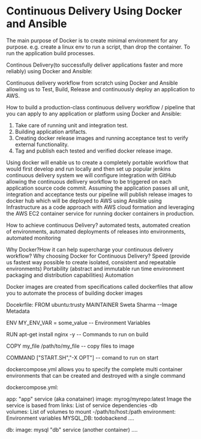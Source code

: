# Continuous Delivery Using Docker and Ansible
The main purpose of Docker is to create minimal environment for any purpose.
e.g. create a linux env to run a script, than drop the container.
To run the application build processes.

Continous Delivery(to successfully deliver applications faster and more reliably) using Docker and Ansible:

Continuous delivery workflow from scratch using Docker and Ansible allowing us to Test, Build, Release and continuously deploy an application to AWS.

How to build a production-class continuous delivery workflow / pipeline that you can apply to any application or platform using Docker and Ansible:
1. Take care of running unit and integration test.
2. Building application artifacts.
3. Creating docker release images and running acceptance test to verify external functionality.
4. Tag and publish each tested and verified docker release image.

Using docker will enable us to create a completely portable workflow that would first develop and run locally and then set up popular jenkins continuous delivery system we will configure integration with GitHub allowing the continuous dellivery workflow to be triggered on each application source code commit. Assuming the application passes all unit, integration and acceptance tests our pipeline will publish release images to docker hub which will be deployed to AWS using Ansible using Infrastructure as a code approach with AWS cloud formation and leveraging the AWS EC2 container service for running docker containers in production.

How to achieve continuous Delivery?
automated tests, automated creation of environments, automated deployments of releases into environments, automated monitoring 


Why Docker?How it can help supercharge your continuous delivery workflow? Why choosing Docker for Continuous Delivery?
Speed (provide us fastest way possible to create isolated, consistent and repeatable environments)
Portability (abstract and immutable run time environment packaging and distribution capabilities)
Automation


Docker images are created from specifications called dockerfiles that allow you to automate the process of building docker images


Docekrfile:
FROM ubuntu:trusty
MAINTAINER Sweta Sharma --Image Metadata

ENV MY_ENV_VAR = some_value -- Environment Variables

RUN apt-get install nginx -y  -- Commands to run on build

COPY my_file /path/to/my_file -- copy files to image


COMMAND ["START.SH","-X OPT"]  -- comand to run on start


dockercompose.yml allows you to specify the complete multi container environments that can be created and destroyed with a single command


dockercompose.yml:

app:                                                      "app" service (aka conatainer)
  image: myrog/myrepo:latest                              Image the service is based from
  links:                                                  List of service dependencies
    -db                                                   
  volumes:                                                List of volumes to mount
    -/path/to/host:/path
  environment:                                            Environment variables 
    MYSQL_DB: todobackend
 ....
 
 db:
  image: mysql                                            "db" service (another container)
 ....
 
 
 




